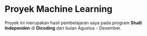 # Proyek Machine Learning

Proyek ini merupakan hasil pembelajaran saya pada program **Studi Independen** di **Dicoding** dari bulan Agustus - Desember.
